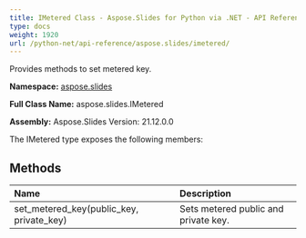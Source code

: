 ```yaml
---
title: IMetered Class - Aspose.Slides for Python via .NET - API Reference
type: docs
weight: 1920
url: /python-net/api-reference/aspose.slides/imetered/
---
```


Provides methods to set metered key.

**Namespace:** [aspose.slides](/python-net/api-reference/aspose.slides/)

**Full Class Name:** aspose.slides.IMetered

**Assembly:**  Aspose.Slides Version: 21.12.0.0

The IMetered type exposes the following members:
## **Methods**
|**Name**|**Description**|
| :- | :- |
|set_metered_key(public_key, private_key)|Sets metered public and private key.|
